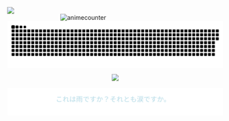 <img align="left" width="380" src="https://github-readme-stats.vercel.app/api?username=ShinoKana&show_icons=true&theme=monokai " count_private=true />
<img align="right" width="380" src="https://count.getloli.com/get/@ShinoKana?theme=asoul" alt="animecounter" />
<img align="center" src="https://github.com/ShinoKana/ShinoKana/blob/main/github-contribution-grid-snake.svg" width="1000" />
<p align="center"> <img src="https://i.imgur.com/kacFnHV.gif" width="300" /> </p>
<img align="center" src="https://github.com/ShinoKana/ShinoKana/blob/main/text_animation.svg" width=“300” />

